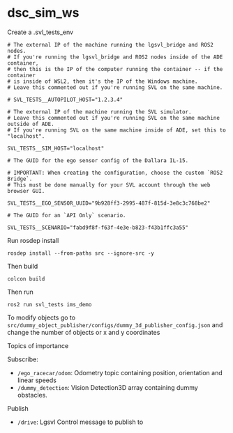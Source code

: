 # dsc_sim_ws

Create a .svl_tests_env

```
# The external IP of the machine running the lgsvl_bridge and ROS2 nodes.
# If you're running the lgsvl_bridge and ROS2 nodes inside of the ADE container,
# then this is the IP of the computer running the container -- if the container
# is inside of WSL2, then it's the IP of the Windows machine.
# Leave this commented out if you're running SVL on the same machine.

# SVL_TESTS__AUTOPILOT_HOST="1.2.3.4"

# The external IP of the machine running the SVL simulator.
# Leave this commented out if you're running SVL on the same machine outside of ADE.
# If you're running SVL on the same machine inside of ADE, set this to "localhost".

SVL_TESTS__SIM_HOST="localhost"

# The GUID for the ego sensor config of the Dallara IL-15.

# IMPORTANT: When creating the configuration, choose the custom `ROS2 Bridge`.
# This must be done manually for your SVL account through the web browser GUI.

SVL_TESTS__EGO_SENSOR_UUID="9b928ff3-2995-487f-815d-3e8c3c768be2"

# The GUID for an `API Only` scenario.

SVL_TESTS__SCENARIO="fabd9f8f-f63f-4e3e-b823-f43b1ffc3a55"
```

Run rosdep install

```
rosdep install --from-paths src --ignore-src -y
```

Then build
```
colcon build
```

Then run
```
ros2 run svl_tests ims_demo
```

To modify objects go to `src/dummy_object_publisher/configs/dummy_3d_publisher_config.json` and change the number of objects or x and y coordinates

Topics of importance

Subscribe:
- `/ego_racecar/odom`: Odometry topic containing position, orientation and linear speeds
- `/dummy_detection`: Vision Detection3D array containing dummy obstacles. 

Publish
- `/drive`: Lgsvl Control message to publish to

